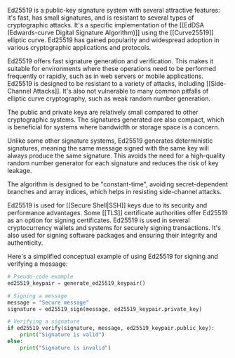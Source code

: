 Ed25519 is a public-key signature system with several attractive features: it's fast, has small signatures, and is resistant to several types of cryptographic attacks. It's a specific implementation of the [[EdDSA (Edwards-curve Digital Signature Algorithm)]] using the [[Curve25519]] elliptic curve. Ed25519 has gained popularity and widespread adoption in various cryptographic applications and protocols.

Ed25519 offers fast signature generation and verification. This makes it suitable for environments where these operations need to be performed frequently or rapidly, such as in web servers or mobile applications. Ed25519 is designed to be resistant to a variety of attacks, including [[Side-Channel Attacks]]. It's also not vulnerable to many common pitfalls of elliptic curve cryptography, such as weak random number generation.

The public and private keys are relatively small compared to other cryptographic systems. The signatures generated are also compact, which is beneficial for systems where bandwidth or storage space is a concern.

Unlike some other signature systems, Ed25519 generates deterministic signatures, meaning the same message signed with the same key will always produce the same signature. This avoids the need for a high-quality random number generator for each signature and reduces the risk of key leakage.

The algorithm is designed to be "constant-time", avoiding secret-dependent branches and array indices, which helps in resisting side-channel attacks.

Ed25519 is used for [[Secure Shell|SSH]] keys due to its security and performance advantages. Some [[TLS]] certificate authorities offer Ed25519 as an option for signing certificates. Ed25519 is used in several cryptocurrency wallets and systems for securely signing transactions. It's also used for signing software packages and ensuring their integrity and authenticity.

Here's a simplified conceptual example of using Ed25519 for signing and verifying a message:

```python
# Pseudo-code example
ed25519_keypair = generate_ed25519_keypair()

# Signing a message
message = "Secure message"
signature = ed25519_sign(message, ed25519_keypair.private_key)

# Verifying a signature
if ed25519_verify(signature, message, ed25519_keypair.public_key):
    print("Signature is valid")
else:
    print("Signature is invalid")
```
